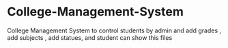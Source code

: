 # College-Management-System
College Management System to control students by admin and add grades , add subjects  , add statues, and student can show this files

